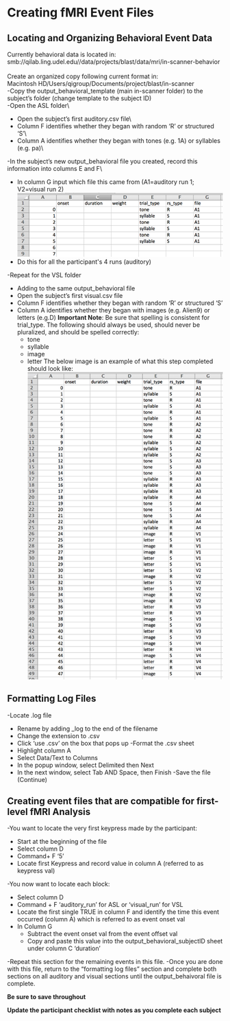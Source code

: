 # Creating fMRI Event Files
## Locating and Organizing Behavioral Event Data

Currently behavioral data is located in:\
smb://qilab.ling.udel.edu//data/projects/blast/data/mri/in-scanner-behavior\
\
Create an organized copy following current format in:\
Macintosh HD/Users/qigroup/Documents/project/blast/in-scanner\
-Copy the output_behavioral_template (main in-scanner folder) to the subject’s folder (change template to the subject ID)\
-Open the ASL folder\
 - Open the subject’s first auditory.csv file\
 - Column F identifies whether they began with random ‘R’ or structured ‘S’\
 - Column A identifies whether they began with tones (e.g. 1A) or syllables (e.g. pa)\
 
-In the subject’s new output_behavioral file you created, record this information into columns E and F\
 - In column G input which file this came from (A1=auditory run 1; V2=visual run 2)
 ![alt text](https://github.com/juliagoolia28/qlabfmripipe/blob/first-level_analysis/event_data_image1.png)
 - Do this for all the participant's 4 runs (auditory)
 
-Repeat for the VSL folder
 - Adding to the same output_behavioral file
 - Open the subject’s first visual.csv file
 - Column F identifies whether they began with random ‘R’ or structured ‘S’
 - Column A identifies whether they began with images (e.g. Alien9) or letters (e.g.D)
**Important Note**: Be sure that spelling is consistent for trial_type. The following should always be used, should never be pluralized, and should be spelled correctly:
   - tone
   - syllable
   - image
   - letter
The below image is an example of what this step completed should look like:
![alt text](https://github.com/juliagoolia28/qlabfmripipe/blob/first-level_analysis/event_data_image2.png)

## Formatting Log Files
-Locate .log file
 - Rename by adding _log to the end of the filename
 - Change the extension to .csv
 - Click ‘use .csv’ on the box that pops up
-Format the .csv sheet
 - Highlight column A
 - Select Data/Text to Columns
 - In the popup window, select Delimited then Next
 - In the next window, select Tab AND Space, then Finish
-Save the file (Continue)

## Creating event files that are compatible for first-level fMRI Analysis
-You want to locate the very first keypress made by the participant:
  - Start at the beginning of the file
  - Select column D
  - Command+ F ‘5’ 
  - Locate first Keypress and record value in column A (referred to as keypress val)

-You now want to locate each block:
  - Select column D
  - Command + F ‘auditory_run’ for ASL or ‘visual_run’ for VSL
  - Locate the first single TRUE in column F and identify the time this event occurred (column A) which is referred to as event onset val
  - In Column G
    - Subtract the event onset val from the event offset val
    - Copy and paste this value into the output_behavioral_subjectID sheet under column C ‘duration’
    
-Repeat this section for the remaining events in this file.
-Once you are done with this file, return to the “formatting log files” section and complete both sections on all auditory and visual sections until the output_behaivoral file is complete.

**Be sure to save throughout**

**Update the participant checklist with notes as you complete each subject**



 

